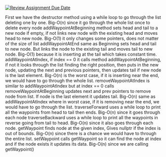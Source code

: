 [![Review Assignment Due Date](https://classroom.github.com/assets/deadline-readme-button-22041afd0340ce965d47ae6ef1cefeee28c7c493a6346c4f15d667ab976d596c.svg)](https://classroom.github.com/a/j-DzvjBA)

First we have the destructor method using a while loop to go through the list deleting one by one. Big-O(n) since it go through the whole list once to delete every node
addWaypointAtBeginning method sets head and tail to a new node if empty, if not links new node with the existing head and moves head to new node. Big-O(1) it only changes some pointers, does not matter of the size of list 
addWaypointAtEnd same as Beginning sets head and tail to new node. But links the node to the existing tail and moves tail to new node. Big-O(1) because it is inserting at the tail which takes constant time.
addWaypointAtIndex, if index == 0  it calls method addWaypointAtBeginning, if not it looks through the list finding the right position, then puts in the new node, updating the next and previous pointers, then updates tail if new node is the last element. Big-O(n) is the worst case, if it is inserting near the end, we would have to go through the whole list.
removeWaypointAtIndex is similar to addWaypointAtIndex but at index == 0 calls removeWaypointAtBeginning updates next and prev pointers to remove node from list. If node is the last element it updates tail. Big-O(n) same as addWaypointAtIndex where in worst case, if it is removing near the end, we would have to go through the list.
traverseForward uses a while loop to print all the waypoints from head to tail then ends. Big-O(n) since it goes through each node
traverseBackward uses a while loop to print all the waypoints in reverse going from tail to head. Big-O(n) since it also goes through each node.
getWaypoint finds node at the given index, Gives nullptr if the index is out of bounds. Big-O(n) since there is a chance we would have to through the entire list.
setWaypoint calls getWaypoint so it can find the node at index and if the node exists it updates its data.  Big-O(n) since we are calling getWaypoint()


